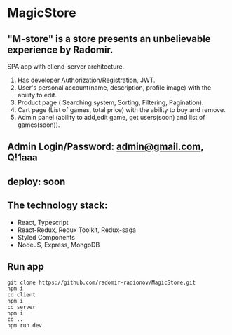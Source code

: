 # MagicStore

## "M-store" is a store presents an unbelievable experience by Radomir.

SPA app with cliend-server architecture.
1. Has developer Authorization/Registration, JWT.
2. User's personal account(name, description, profile image) with the ability to edit.
3. Product page ( Searching system, Sorting, Filtering,
Pagination).
4. Cart page (List of games, total price) with the ability to buy and remove.
5. Admin panel (ability to add,edit game, get users(soon) and list of games(soon)).

## Admin Login/Password: admin@gmail.com, Q!1aaa
## deploy: soon

## The technology stack:
- React, Typescript
- React-Redux, Redux Toolkit, Redux-saga
- Styled Components
- NodeJS, Express, MongoDB

## Run app

```
git clone https://github.com/radomir-radionov/MagicStore.git  
npm i  
cd client  
npm i  
cd server  
npm i
cd ..
npm run dev
```

